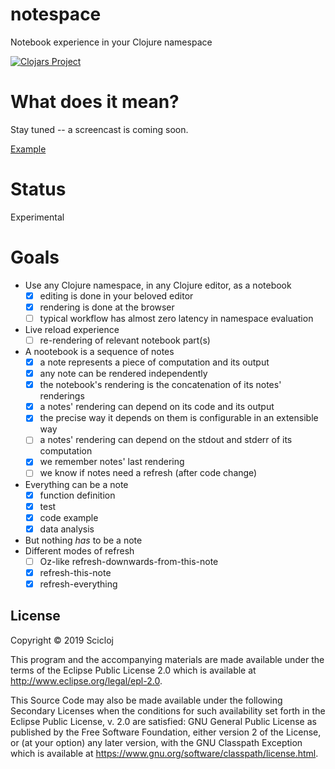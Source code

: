 # notespace

Notebook experience in your Clojure namespace

[![Clojars Project](https://img.shields.io/clojars/v/scicloj/notespace.svg)](https://clojars.org/scicloj/notespace)

# What does it mean?
Stay tuned -- a screencast is coming soon.

[Example](https://pycloj.github.io/libpython-clj-examples/using-1.28/resources/public/basic-tests/keras-test/index.html)

# Status
Experimental

# Goals

* Use any Clojure namespace, in any Clojure editor, as a notebook
  * [x] editing is done in your beloved editor
  * [x] rendering is done at the browser
  * [ ] typical workflow has almost zero latency in namespace evaluation
* Live reload experience
  * [ ] re-rendering of relevant notebook part(s)
* A nootebook is a sequence of notes
  * [x] a note represents a piece of computation and its output
  * [x] any note can be rendered independently
  * [x] the notebook's rendering is the concatenation of its notes' renderings
  * [x] a notes' rendering can depend on its code and its output
  * [x] the precise way it depends on them is configurable in an extensible way
  * [ ] a notes' rendering can depend on the stdout and stderr of its computation
  * [x] we remember notes' last rendering
  * [ ] we know if notes need a refresh (after code change)
* Everything can be a note
  * [x] function definition
  * [x] test
  * [x] code example
  * [x] data analysis
* But nothing *has* to be a note
* Different modes of refresh
  * [ ] Oz-like refresh-downwards-from-this-note
  * [x] refresh-this-note
  * [x] refresh-everything

## License

Copyright © 2019 Scicloj

This program and the accompanying materials are made available under the
terms of the Eclipse Public License 2.0 which is available at
http://www.eclipse.org/legal/epl-2.0.

This Source Code may also be made available under the following Secondary
Licenses when the conditions for such availability set forth in the Eclipse
Public License, v. 2.0 are satisfied: GNU General Public License as published by
the Free Software Foundation, either version 2 of the License, or (at your
option) any later version, with the GNU Classpath Exception which is available
at https://www.gnu.org/software/classpath/license.html.
